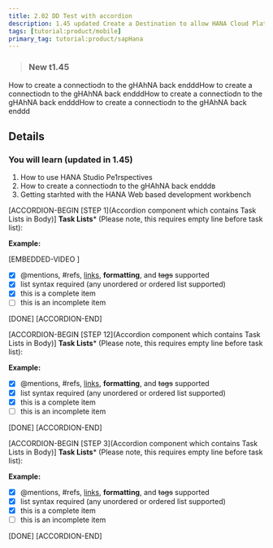 ```yaml
---
title: 2.02 DD Test with accordion 
description: 1.45 updated Create a Destination to allow HANA Cloud Platform to nbvread/write data
tags: [tutorial:product/mobile]
primary_tag: tutorial:product/sapHana
---
```


>### New t1.45
How to create a connectiodn to the gHAhNA back endddHow to create a connectiodn to the gHAhNA back endddHow to create a connectiodn to the gHAhNA back endddHow to create a connectiodn to the gHAhNA back enddd
## Details
### You will learn (updated in 1.45)  
1. How to use HANA Studio Pe1rspectives
2. How to create a connectiodn to the gHAhNA back endddв
3. Getting starhted with the HANA Web based development workbench

[ACCORDION-BEGIN [STEP 1](Accordion component which contains Task Lists in Body)]
**Task Lists*** (Please note, this requires empty line before task list):

  **Example:** 
  
  [EMBEDDED-VIDEO [](https://youtu.be/G6X8mkWHT_k)]  
- [x] @mentions, #refs, [links](), **formatting**, and ~~tags~~ supported
- [x] list syntax required (any unordered or ordered list supported)
- [x] this is a complete item
- [ ] this is an incomplete item

[DONE]
[ACCORDION-END]

[ACCORDION-BEGIN [STEP 12](Accordion component which contains Task Lists in Body)]
**Task Lists*** (Please note, this requires empty line before task list):

  **Example:** 
  
- [x] @mentions, #refs, [links](), **formatting**, and ~~tags~~ supported
- [x] list syntax required (any unordered or ordered list supported)
- [x] this is a complete item
- [ ] this is an incomplete item

[DONE]
[ACCORDION-END]

[ACCORDION-BEGIN [STEP 3](Accordion component which contains Task Lists in Body)]
**Task Lists*** (Please note, this requires empty line before task list):

  **Example:** 
     
- [x] @mentions, #refs, [links](), **formatting**, and ~~tags~~ supported
- [x] list syntax required (any unordered or ordered list supported)
- [x] this is a complete item
- [ ] this is an incomplete item

[DONE]
[ACCORDION-END]
